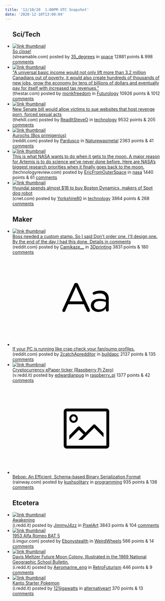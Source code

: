 ```yaml
---
title: '12/10/20  1:00PM UTC Snapshot'
date: '2020-12-10T13:00:04'
---
```

<ul>
<h2>Sci/Tech</h2>

<li><a href='https://streamable.com/2tucd1'><img src='https://b.thumbs.redditmedia.com/QbvHXM9p9RdkD2dCGJrq3ntrTmyyIAuh7cUeOYTZCqM.jpg' alt='link thumbnail'></a><div><div class='linkTitle'><a href='https://streamable.com/2tucd1'>So close!</a></div>(streamable.com) posted by <a href='https://www.reddit.com/user/35_degrees'>35_degrees</a> in <a href='https://www.reddit.com/r/space'>space</a> 12881 points & 998 <a href='https://www.reddit.com/r/space/comments/ka2wtn/so_close/'>comments</a></div></li>

<li><a href='https://www.thestar.com/news/gta/2020/12/09/basic-income-hailed-as-key-in-kickstarting-the-economy-in-a-post-pandemic-canada.html#:~:text=A%20universal%20basic%20income%20would,itself%20with%20increased%20tax%20revenues.'><img src='https://b.thumbs.redditmedia.com/7MejA1BH81v-jDZ5lGDQ-9gxRPXXY63NKkpv49a9VCo.jpg' alt='link thumbnail'></a><div><div class='linkTitle'><a href='https://www.thestar.com/news/gta/2020/12/09/basic-income-hailed-as-key-in-kickstarting-the-economy-in-a-post-pandemic-canada.html#:~:text=A%20universal%20basic%20income%20would,itself%20with%20increased%20tax%20revenues.'>"A universal basic income would not only lift more than 3.2 million Canadians out of poverty, it would also create hundreds of thousands of new jobs, grow the economy by tens of billions of dollars and eventually pay for itself with increased tax revenues."</a></div>(thestar.com) posted by <a href='https://www.reddit.com/user/monkfreedom'>monkfreedom</a> in <a href='https://www.reddit.com/r/Futurology'>Futurology</a> 10926 points & 1012 <a href='https://www.reddit.com/r/Futurology/comments/k9vwhb/a_universal_basic_income_would_not_only_lift_more/'>comments</a></div></li>

<li><a href='https://thehill.com/policy/technology/529542-new-senate-bill-would-allow-victims-to-sue-websites-that-host-revenge-porn'><img src='https://b.thumbs.redditmedia.com/wpY5aVKOHV6vn79rzFN9urJpJtL8CsgiUkMMMyzU7Bg.jpg' alt='link thumbnail'></a><div><div class='linkTitle'><a href='https://thehill.com/policy/technology/529542-new-senate-bill-would-allow-victims-to-sue-websites-that-host-revenge-porn'>New Senate bill would allow victims to sue websites that host revenge porn, forced sexual acts</a></div>(thehill.com) posted by <a href='https://www.reddit.com/user/ReadItSteveO'>ReadItSteveO</a> in <a href='https://www.reddit.com/r/technology'>technology</a> 9532 points & 205 <a href='https://www.reddit.com/r/technology/comments/ka22zd/new_senate_bill_would_allow_victims_to_sue/'>comments</a></div></li>

<li><a href='https://www.reddit.com/gallery/k9zmtb'><img src='https://b.thumbs.redditmedia.com/ChJTS6bnnHRY3MuR54WRURhaHpQsVcNjwwy-FsF_Xtw.jpg' alt='link thumbnail'></a><div><div class='linkTitle'><a href='https://www.reddit.com/gallery/k9zmtb'>Aurochs (Bos primigenius)</a></div>(reddit.com) posted by <a href='https://www.reddit.com/user/Pardusco'>Pardusco</a> in <a href='https://www.reddit.com/r/Naturewasmetal'>Naturewasmetal</a> 2363 points & 41 <a href='https://www.reddit.com/r/Naturewasmetal/comments/k9zmtb/aurochs_bos_primigenius/'>comments</a></div></li>

<li><a href='https://www.technologyreview.com/2020/12/09/1013588/nasa-artemis-iii-moon-lunar-science-astronauts/'><img src='https://b.thumbs.redditmedia.com/cFqbwu_jDq_RKQT8dUYloROOxaO-_smtgjsi83f_7pQ.jpg' alt='link thumbnail'></a><div><div class='linkTitle'><a href='https://www.technologyreview.com/2020/12/09/1013588/nasa-artemis-iii-moon-lunar-science-astronauts/'>This is what NASA wants to do when it gets to the moon. A major reason for Artemis is to do science we’ve never done before. Here are NASA’s biggest research priorities when it finally goes back to the moon.</a></div>(technologyreview.com) posted by <a href='https://www.reddit.com/user/EricFromOuterSpace'>EricFromOuterSpace</a> in <a href='https://www.reddit.com/r/nasa'>nasa</a> 1440 points & 61 <a href='https://www.reddit.com/r/nasa/comments/k9xwin/this_is_what_nasa_wants_to_do_when_it_gets_to_the/'>comments</a></div></li>

<li><a href='https://www.cnet.com/roadshow/news/hyundai-purchases-boston-dynamics-for-921m-makers-of-spot-dog-robot/'><img src='https://b.thumbs.redditmedia.com/7GVoP4QNY0LJL367vQ5QMnl0pArOwZYp6bkzIx2w4nk.jpg' alt='link thumbnail'></a><div><div class='linkTitle'><a href='https://www.cnet.com/roadshow/news/hyundai-purchases-boston-dynamics-for-921m-makers-of-spot-dog-robot/'>Hyundai spends almost $1B to buy Boston Dynamics, makers of Spot dog robot</a></div>(cnet.com) posted by <a href='https://www.reddit.com/user/Yorkshire80'>Yorkshire80</a> in <a href='https://www.reddit.com/r/technology'>technology</a> 3864 points & 268 <a href='https://www.reddit.com/r/technology/comments/ka4kwg/hyundai_spends_almost_1b_to_buy_boston_dynamics/'>comments</a></div></li>

<h2>Maker</h2>

<li><a href='https://www.reddit.com/gallery/k9xeok'><img src='https://a.thumbs.redditmedia.com/eZ2mUK_-Py7cVfdRMB6EtdCge_y1wm7ickhFPcltVG0.jpg' alt='link thumbnail'></a><div><div class='linkTitle'><a href='https://www.reddit.com/gallery/k9xeok'>Boss needed a custom stamp. So I said Don't order one, I'll design one. By the end of the day I had this done. Details in comments</a></div>(reddit.com) posted by <a href='https://www.reddit.com/user/Camikaze__'>Camikaze__</a> in <a href='https://www.reddit.com/r/3Dprinting'>3Dprinting</a> 3831 points & 180 <a href='https://www.reddit.com/r/3Dprinting/comments/k9xeok/boss_needed_a_custom_stamp_so_i_said_dont_order/'>comments</a></div></li>

<li><a href='https://www.reddit.com/r/buildapc/comments/ka4e9k/if_your_pc_is_running_like_crap_check_your/'><svg version='1.1' viewBox='-34 -12 104 64' preserveAspectRatio='xMidYMid slice' xmlns='http://www.w3.org/2000/svg' xmlns:xlink='http://www.w3.org/1999/xlink'>
    <title>text link thumbnail</title>
    <path d='M12.19,8.84a1.45,1.45,0,0,0-1.4-1h-.12a1.46,1.46,0,0,0-1.42,1L1.14,26.56a1.29,1.29,0,0,0-.14.59,1,1,0,0,0,1,1,1.12,1.12,0,0,0,1.08-.77l2.08-4.65h11l2.08,4.59a1.24,1.24,0,0,0,1.12.83,1.08,1.08,0,0,0,1.08-1.08,1.64,1.64,0,0,0-.14-.57ZM6.08,20.71l4.59-10.22,4.6,10.22Z'>
    </path>
    <path d='M32.24,14.78A6.35,6.35,0,0,0,27.6,13.2a11.36,11.36,0,0,0-4.7,1,1,1,0,0,0-.58.89,1,1,0,0,0,.94.92,1.23,1.23,0,0,0,.39-.08,8.87,8.87,0,0,1,3.72-.81c2.7,0,4.28,1.33,4.28,3.92v.5a15.29,15.29,0,0,0-4.42-.61c-3.64,0-6.14,1.61-6.14,4.64v.05c0,2.95,2.7,4.48,5.37,4.48a6.29,6.29,0,0,0,5.19-2.48V26.9a1,1,0,0,0,1,1,1,1,0,0,0,1-1.06V19A5.71,5.71,0,0,0,32.24,14.78Zm-.56,7.7c0,2.28-2.17,3.89-4.81,3.89-1.94,0-3.61-1.06-3.61-2.86v-.06c0-1.8,1.5-3,4.2-3a15.2,15.2,0,0,1,4.22.61Z'>
    </path>
    </svg></a><div><div class='linkTitle'><a href='https://www.reddit.com/r/buildapc/comments/ka4e9k/if_your_pc_is_running_like_crap_check_your/'>If your PC is running like crap check your fan/pump profiles.</a></div>(reddit.com) posted by <a href='https://www.reddit.com/user/2catchApredditor'>2catchApredditor</a> in <a href='https://www.reddit.com/r/buildapc'>buildapc</a> 2137 points & 135 <a href='https://www.reddit.com/r/buildapc/comments/ka4e9k/if_your_pc_is_running_like_crap_check_your/'>comments</a></div></li>

<li><a href='https://v.redd.it/bep83prow7461'><img src='https://b.thumbs.redditmedia.com/0uzydzGwfBzouKNHo4JPjTC_8guG1NkSIOf3Ig-LXqI.jpg' alt='link thumbnail'></a><div><div class='linkTitle'><a href='https://v.redd.it/bep83prow7461'>Cryptocurrency ePaper ticker (Raspberry Pi Zero)</a></div>(v.redd.it) posted by <a href='https://www.reddit.com/user/edwardianpug'>edwardianpug</a> in <a href='https://www.reddit.com/r/raspberry_pi'>raspberry_pi</a> 1377 points & 42 <a href='https://www.reddit.com/r/raspberry_pi/comments/k9zfk9/cryptocurrency_epaper_ticker_raspberry_pi_zero/'>comments</a></div></li>

<li><a href='https://rainway.com/blog/2020/12/09/bebop-an-efficient-schema-based-binary-serialization-format/'><svg version='1.1' viewBox='-34 -14 104 64' preserveAspectRatio='xMidYMid meet' xmlns='http://www.w3.org/2000/svg' xmlns:xlink='http://www.w3.org/1999/xlink'>
    <title>link thumbnail</title>
    <path d='M32,4H4A2,2,0,0,0,2,6V30a2,2,0,0,0,2,2H32a2,2,0,0,0,2-2V6A2,2,0,0,0,32,4ZM4,30V6H32V30Z'></path>
    <path d='M8.92,14a3,3,0,1,0-3-3A3,3,0,0,0,8.92,14Zm0-4.6A1.6,1.6,0,1,1,7.33,11,1.6,1.6,0,0,1,8.92,9.41Z'></path>
    <path d='M22.78,15.37l-5.4,5.4-4-4a1,1,0,0,0-1.41,0L5.92,22.9v2.83l6.79-6.79L16,22.18l-3.75,3.75H15l8.45-8.45L30,24V21.18l-5.81-5.81A1,1,0,0,0,22.78,15.37Z'></path>
    </svg></a><div><div class='linkTitle'><a href='https://rainway.com/blog/2020/12/09/bebop-an-efficient-schema-based-binary-serialization-format/'>Bebop: An Efficient, Schema-based Binary Serialization Format</a></div>(rainway.com) posted by <a href='https://www.reddit.com/user/kushsolitary'>kushsolitary</a> in <a href='https://www.reddit.com/r/programming'>programming</a> 935 points & 138 <a href='https://www.reddit.com/r/programming/comments/k9wktd/bebop_an_efficient_schemabased_binary/'>comments</a></div></li>

<h2>Etcetera</h2>

<li><a href='https://i.redd.it/er2eetjm18461.gif'><img src='https://b.thumbs.redditmedia.com/9ZfVk50EposQDUD-dIbgv5j_DeT8YwdUCgJPxwspR0M.jpg' alt='link thumbnail'></a><div><div class='linkTitle'><a href='https://i.redd.it/er2eetjm18461.gif'>Awakening</a></div>(i.redd.it) posted by <a href='https://www.reddit.com/user/JimmyJ4zz'>JimmyJ4zz</a> in <a href='https://www.reddit.com/r/PixelArt'>PixelArt</a> 3843 points & 104 <a href='https://www.reddit.com/r/PixelArt/comments/ka01hd/awakening/'>comments</a></div></li>

<li><a href='https://i.imgur.com/uFPbm26.jpg'><img src='https://b.thumbs.redditmedia.com/c4p996U3JLsrP66-WSwaGxa734Do_ePNYeYLW36gV0I.jpg' alt='link thumbnail'></a><div><div class='linkTitle'><a href='https://i.imgur.com/uFPbm26.jpg'>1953 Alfa Romeo BAT 5</a></div>(i.imgur.com) posted by <a href='https://www.reddit.com/user/Ebonystealth'>Ebonystealth</a> in <a href='https://www.reddit.com/r/WeirdWheels'>WeirdWheels</a> 586 points & 14 <a href='https://www.reddit.com/r/WeirdWheels/comments/ka466z/1953_alfa_romeo_bat_5/'>comments</a></div></li>

<li><a href='https://i.redd.it/oc2h2m26z9461.jpg'><img src='https://b.thumbs.redditmedia.com/ukY8RR_L3r9RfD6aRL0HsE0Lkv0kMUiHNfshF1rTTLg.jpg' alt='link thumbnail'></a><div><div class='linkTitle'><a href='https://i.redd.it/oc2h2m26z9461.jpg'>Davis Meltzer Future Moon Colony. Illustrated in the 1969 National Geographic School Bulletin.</a></div>(i.redd.it) posted by <a href='https://www.reddit.com/user/Aeromarine_eng'>Aeromarine_eng</a> in <a href='https://www.reddit.com/r/RetroFuturism'>RetroFuturism</a> 446 points & 9 <a href='https://www.reddit.com/r/RetroFuturism/comments/ka74ge/davis_meltzer_future_moon_colony_illustrated_in/'>comments</a></div></li>

<li><a href='https://i.redd.it/p9h1lyizr4461.jpg'><img src='https://b.thumbs.redditmedia.com/EA599_nljP14PGk-iH27gRc_cTNUm1wzq06C6ZYdhWY.jpg' alt='link thumbnail'></a><div><div class='linkTitle'><a href='https://i.redd.it/p9h1lyizr4461.jpg'>Kanto Starter Pokemon</a></div>(i.redd.it) posted by <a href='https://www.reddit.com/user/121jigawatts'>121jigawatts</a> in <a href='https://www.reddit.com/r/alternativeart'>alternativeart</a> 370 points & 13 <a href='https://www.reddit.com/r/alternativeart/comments/ka07v6/kanto_starter_pokemon/'>comments</a></div></li>

</ul>
